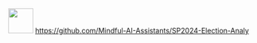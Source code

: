 <br>
<br>
<br>
<br>


<img src="https://github.githubassets.com/images/icons/emoji/octocat.png" width="50" height="50"> https://github.com/Mindful-AI-Assistants/SP2024-Election-Analy



<br>
<br>
<br>
<br>
